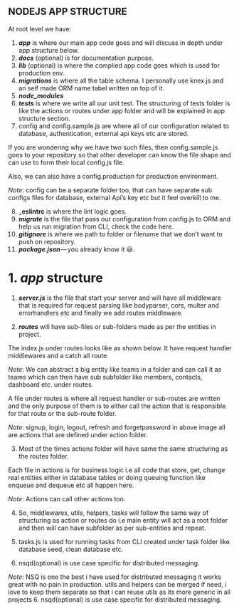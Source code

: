 NODEJS APP STRUCTURE
---


At root level we have:
1. **_app_** is where our main app code goes and will discuss in depth under app structure below.
2. **_docs_** (optional) is for documentation purpose.
3. **_lib_** (optional) is where the complied app code goes which is used for production env.
4. **_migrations_** is where all the table schema. I personally use knex.js and an self made ORM name tabel written on top of it.
5. **_node_modules_**
6. **_tests_** is where we write all our unit test.
The structuring of tests folder is like the actions or routes under app folder and will be explained in app structure section.
7. config and config.sample.js are where all of our configuration related to database, authentication, external api keys etc are stored.

If you are wondering why we have two such files, then config.sample.js goes to your repository so that other developer can know the file shape and can use to form their local config.js file.

Also, we can also have a config.production for production environment.

_Note_: config can be a separate folder too, that can have separate sub configs files for database, external Api’s key etc but it feel overkill to me.

8. **_eslintrc** is where the lint logic goes.
9. **_migrate_** is the file that pass our configuration from config.js to ORM and help us run migration from CLI, check the code here.
10. **_gitignore_** is where we path to folder or filename that we don’t want to push on repository.
11. **_package.json_** — you already know it 😃.

# 1. **_app_** structure

1. **_server.js_** is the file that start your server and will have all middleware that is required for request parsing like bodyparser, cors, multer and errorhandlers etc and finally we add routes middleware.

2. **_routes_** will have sub-files or sub-folders made as per the entities in project.

The index.js under routes looks like as shown below. It have request handler middlewares and a catch all route.


_Note_: We can abstract a big entity like teams in a folder and can call it as teams which can then have sub subfolder like members, contacts, dashboard etc. under routes.

A file under routes is where all request handler or sub-routes are written and the only purpose of them is to either call the action that is responsible for that route or the sub-route folder.

_Note_: signup, login, logout, refresh and forgetpassword in above image all are actions that are defined under action folder.

3. Most of the times actions folder will have same the same structuring as the routes folder.

Each file in actions is for business logic i.e all code that store, get, change real entities either in database tables or doing queuing function like enqueue and dequeue etc all happen here.

_Note_: Actions can call other actions too.

4. So, middlewares, utils, helpers, tasks will follow the same way of structuring as action or routes do i.e main entity will act as a root folder and then will can have subfolder as per sub-entities and repeat.

5. tasks.js is used for running tasks from CLI created under task folder like database seed, clean database etc.

6. nsqd(optional) is use case specific for distributed messaging.

_Note_: NSQ is one the best i have used for distributed messaging it works great with no pain in production.
utils and helpers can be merged if need, i love to keep them separate so that i can reuse utils as its more generic in all projects
6. nsqd(optional) is use case specific for distributed messaging.